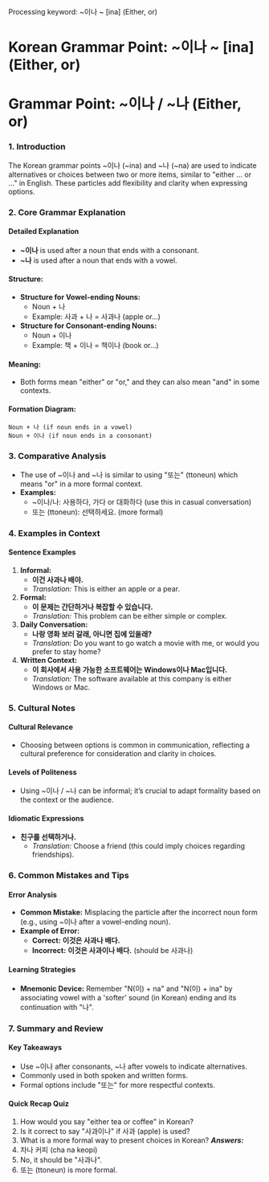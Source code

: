 Processing keyword: ~이나 ~ [ina] (Either, or)
# Korean Grammar Point: ~이나 ~ [ina] (Either, or)
# Grammar Point: ~이나 / ~나 (Either, or)
### 1. Introduction
The Korean grammar points ~이나 (~ina) and ~나 (~na) are used to indicate alternatives or choices between two or more items, similar to "either ... or ..." in English. These particles add flexibility and clarity when expressing options.
### 2. Core Grammar Explanation
#### Detailed Explanation
- **~이나** is used after a noun that ends with a consonant.
- **~나** is used after a noun that ends with a vowel.
#### Structure:
- **Structure for Vowel-ending Nouns:**
  - Noun + 나
  - Example: 사과 + 나 = 사과나 (apple or...)
- **Structure for Consonant-ending Nouns:**
  - Noun + 이나
  - Example: 책 + 이나 = 책이나 (book or...)
#### Meaning:
- Both forms mean "either" or "or," and they can also mean "and" in some contexts.
#### Formation Diagram:
```plaintext
Noun + 나 (if noun ends in a vowel)
Noun + 이나 (if noun ends in a consonant)
```
### 3. Comparative Analysis
- The use of ~이나 and ~나 is similar to using "또는" (ttoneun) which means "or" in a more formal context. 
- **Examples:**
  - ~이나/나: 사용하다, 가다 or 대화하다 (use this in casual conversation)
  - 또는 (ttoneun): 선택하세요. (more formal)
### 4. Examples in Context
#### Sentence Examples
1. **Informal:**
   - **이건 사과나 배야.**  
   - *Translation:* This is either an apple or a pear.
2. **Formal:**
   - **이 문제는 간단하거나 복잡할 수 있습니다.**  
   - *Translation:* This problem can be either simple or complex.
3. **Daily Conversation:**
   - **나랑 영화 보러 갈래, 아니면 집에 있을래?**   
   - *Translation:* Do you want to go watch a movie with me, or would you prefer to stay home?
4. **Written Context:**
   - **이 회사에서 사용 가능한 소프트웨어는 Windows이나 Mac입니다.**  
   - *Translation:* The software available at this company is either Windows or Mac.
### 5. Cultural Notes
#### Cultural Relevance
- Choosing between options is common in communication, reflecting a cultural preference for consideration and clarity in choices.
#### Levels of Politeness
- Using ~이나 / ~나 can be informal; it’s crucial to adapt formality based on the context or the audience.
#### Idiomatic Expressions
- **친구를 선택하거나.**  
   - *Translation:* Choose a friend (this could imply choices regarding friendships).
### 6. Common Mistakes and Tips
#### Error Analysis
- **Common Mistake:** Misplacing the particle after the incorrect noun form (e.g., using ~이나 after a vowel-ending noun).
- **Example of Error:** 
  - **Correct:** **이것은 사과나 배다.** 
  - **Incorrect:** **이것은 사과이나 배다.** (should be 사과나)
#### Learning Strategies
- **Mnemonic Device:** Remember "N(이) + na" and "N(이) + ina" by associating vowel with a 'softer' sound (in Korean) ending and its continuation with "나".
  
### 7. Summary and Review
#### Key Takeaways
- Use ~이나 after consonants, ~나 after vowels to indicate alternatives.
- Commonly used in both spoken and written forms.
- Formal options include "또는" for more respectful contexts.
#### Quick Recap Quiz
1. How would you say "either tea or coffee" in Korean?
2. Is it correct to say "사과이나" if 사과 (apple) is used?
3. What is a more formal way to present choices in Korean?
***Answers:***
1. 차나 커피 (cha na keopi)
2. No, it should be "사과나".
3. 또는 (ttoneun) is more formal.
